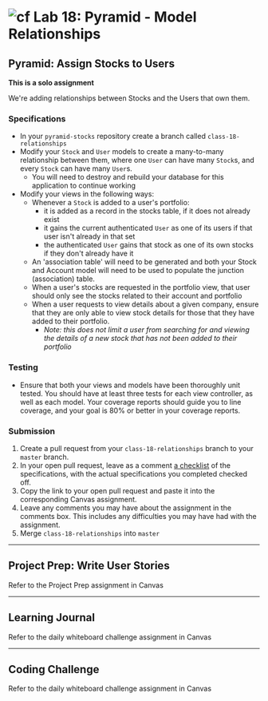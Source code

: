 # ![cf](http://i.imgur.com/7v5ASc8.png) Lab 18: Pyramid - Model Relationships

## Pyramid: Assign Stocks to Users

**This is a solo assignment**

We're adding relationships between Stocks and the Users that own them.

### Specifications

- In your `pyramid-stocks` repository create a branch called `class-18-relationships`
- Modify your `Stock` and `User` models to create a many-to-many relationship between them, where one `User` can have many `Stock`s, and every `Stock` can have many `User`s.
    + You will need to destroy and rebuild your database for this application to continue working
- Modify your views in the following ways:
    + Whenever a `Stock` is added to a user's portfolio:
        - it is added as a record in the stocks table, if it does not already exist
        - it gains the current authenticated `User` as one of its users if that user isn't already in that set
        - the authenticated `User` gains that stock as one of its own stocks if they don't already have it
    + An 'association table' will need to be generated and both your Stock and Account model will need to be used to populate the junction (association) table.
    + When a user's stocks are requested in the portfolio view, that user should only see the stocks related to their account and portfolio
    + When a user requests to view details about a given company, ensure that they are only able to view stock details for those that they have added to their portfolio.
        - _Note: this does not limit a user from searching for and viewing the details of a new stock that has not been added to their portfolio_


### Testing
- Ensure that both your views and models have been thoroughly unit tested. You should have at least three tests for each view controller, as well as each model. Your coverage reports should guide you to line coverage, and your goal is 80% or better in your coverage reports.


### Submission

1. Create a pull request from your `class-18-relationships` branch to your `master` branch.
2. In your open pull request, leave as a comment [a checklist](https://github.com/blog/1825-task-lists-in-all-markdown-documents) of the specifications, with the actual specifications you completed checked off.
3. Copy the link to your open pull request and paste it into the corresponding Canvas assignment.
4. Leave any comments you may have about the assignment in the comments box. This includes any difficulties you may have had with the assignment.
5. Merge `class-18-relationships` into `master`

---

## Project Prep: Write User Stories
Refer to the Project Prep assignment in Canvas

---

## Learning Journal
Refer to the daily whiteboard challenge assignment in Canvas

---

## Coding Challenge
Refer to the daily whiteboard challenge assignment in Canvas
